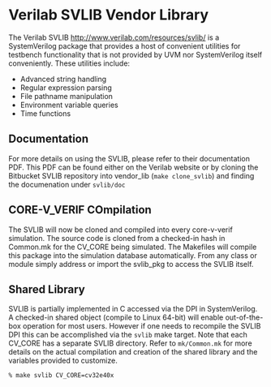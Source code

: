# Verilab SVLIB Vendor Library

The Verilab SVLIB http://www.verilab.com/resources/svlib/ is a SystemVerilog package that provides a host of convenient utilities for
testbench functionality that is not provided by UVM nor SystemVerilog itself conveniently.  These utilities include:

- Advanced string handling
- Regular expression parsing
- File pathname manipulation
- Environment variable queries
- Time functions

## Documentation

For more details on using the SVLIB, please refer to their documentation PDF.  This PDF can be found either on the Verilab website
or by cloning the Bitbucket SVLIB repository into vendor_lib (`make clone_svlib`) and finding the documenation under `svlib/doc`

## CORE-V_VERIF COmpilation

The SVLIB will now be cloned and compiled into every core-v-verif simulation.  The source code is cloned from a checked-in hash
in Common.mk for the CV_CORE being simulated.  The Makefiles will compile this package into the simulation database automatically.
From any class or module simply address or import the svlib_pkg to access the SVLIB itself.

## Shared Library

SVLIB is partially implemented in C accessed via the DPI in SystemVerilog.  A checked-in shared object (compile to Linux 64-bit) will enable
out-of-the-box operation for most users.  However if one needs to recompile the SVLIB DPI this can be accomplished via the `svlib` make target.
Note that each CV_CORE has a separate SVLIB directory.  Refer to `mk/Common.mk` for more details on the actual compilation and creation of the
shared library and the variables provided to customize.


```
% make svlib CV_CORE=cv32e40x
```
